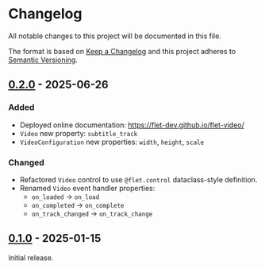 # Changelog

All notable changes to this project will be documented in this file.

The format is based on [Keep a Changelog](http://keepachangelog.com/en/1.0.0/)
and this project adheres to [Semantic Versioning](http://semver.org/spec/v2.0.0.html).

## [0.2.0] - 2025-06-26

### Added

- Deployed online documentation: https://flet-dev.github.io/flet-video/
- `Video` new property: `subtitle_track`
- `VideoConfiguration` new properties: `width`, `height`, `scale`

### Changed

- Refactored `Video` control to use `@flet.control` dataclass-style definition.
- Renamed `Video` event handler properties:
    - `on_loaded` → `on_load`
    - `on_completed` → `on_complete`
    - `on_track_changed` → `on_track_change`

## [0.1.0] - 2025-01-15

Initial release.


[0.2.0]: https://github.com/flet-dev/flet-video/compare/0.1.0...0.2.0
[0.1.0]: https://github.com/flet-dev/flet-video/releases/tag/0.1.0